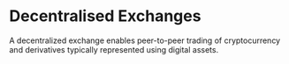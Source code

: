 # Decentralised Exchanges

A decentralized exchange enables peer-to-peer trading of cryptocurrency and derivatives typically represented using digital assets.

